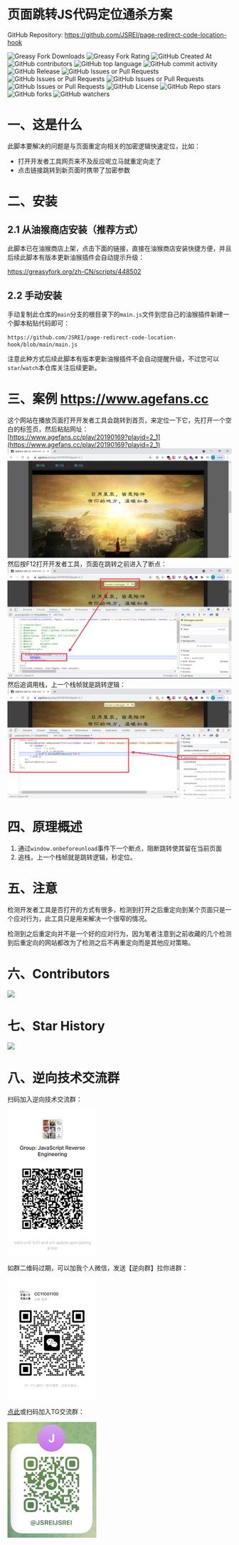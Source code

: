 # 页面跳转JS代码定位通杀方案

GitHub Repository: https://github.com/JSREI/page-redirect-code-location-hook

![Greasy Fork Downloads](https://img.shields.io/greasyfork/dt/448502)  ![Greasy Fork Rating](https://img.shields.io/greasyfork/rating-count/448502)  ![GitHub Created At](https://img.shields.io/github/created-at/JSREI/page-redirect-code-location-hook)  ![GitHub contributors](https://img.shields.io/github/contributors-anon/JSREI/page-redirect-code-location-hook)  ![GitHub top language](https://img.shields.io/github/languages/top/JSREI/page-redirect-code-location-hook)  ![GitHub commit activity](https://img.shields.io/github/commit-activity/t/JSREI/page-redirect-code-location-hook)  ![GitHub Release](https://img.shields.io/github/v/release/JSREI/page-redirect-code-location-hook)   ![GitHub Issues or Pull Requests](https://img.shields.io/github/issues/JSREI/page-redirect-code-location-hook)  ![GitHub Issues or Pull Requests](https://img.shields.io/github/issues-closed/JSREI/page-redirect-code-location-hook)  ![GitHub Issues or Pull Requests](https://img.shields.io/github/issues-pr/JSREI/page-redirect-code-location-hook)  ![GitHub Issues or Pull Requests](https://img.shields.io/github/issues-pr-closed/JSREI/page-redirect-code-location-hook)  ![GitHub License](https://img.shields.io/github/license/JSREI/page-redirect-code-location-hook)  ![GitHub Repo stars](https://img.shields.io/github/stars/JSREI/page-redirect-code-location-hook)  ![GitHub forks](https://img.shields.io/github/forks/JSREI/page-redirect-code-location-hook)  ![GitHub watchers](https://img.shields.io/github/watchers/JSREI/page-redirect-code-location-hook)

# 一、这是什么

此脚本要解决的问题是与页面重定向相关的加密逻辑快速定位，比如：

- 打开开发者工具网页来不及反应呢立马就重定向走了
- 点击链接跳转到新页面时携带了加密参数

# 二、安装

## 2.1 从油猴商店安装（推荐方式）

此脚本已在油猴商店上架，点击下面的链接，直接在油猴商店安装快捷方便，并且后续此脚本有版本更新油猴插件会自动提示升级：

https://greasyfork.org/zh-CN/scripts/448502

## 2.2 手动安装

手动复制此仓库的`main`分支的根目录下的`main.js`文件到您自己的油猴插件新建一个脚本粘贴代码即可：

```
https://github.com/JSREI/page-redirect-code-location-hook/blob/main/main.js
```

注意此种方式后续此脚本有版本更新油猴插件不会自动提醒升级，不过您可以`star`/`watch`本仓库关注后续更新。

# 三、案例 https://www.agefans.cc

这个网站在播放页面打开开发者工具会跳转到首页，来定位一下它，先打开一个空白的标签页，然后粘贴网址：  
[https://www.agefans.cc/play/20190169?playid=2_1](https://www.agefans.cc/play/20190169?playid=2_1)
![](markdown-images/README_images/c2f268cf.png)
然后按F12打开开发者工具，页面在跳转之前进入了断点：
![](markdown-images/README_images/02986e81.png)
然后追调用栈，上一个栈帧就是跳转逻辑：
![](markdown-images/README_images/4ca71531.png)

# 四、原理概述

1. 通过`window.onbeforeunload`事件下一个断点，阻断跳转使其留在当前页面
2. 追栈，上一个栈帧就是跳转逻辑，秒定位。

# 五、注意

检测开发者工具是否打开的方式有很多，检测到打开之后重定向到某个页面只是一个应对行为，此工具只是用来解决一个很窄的情况。  

检测到之后重定向并不是一个好的应对行为，因为笔者注意到之前收藏的几个检测到后重定向的网站都改为了检测之后不再重定向而是其他应对策略。


# 六、Contributors

<img src="https://contrib.nn.ci/api?repo=JSREI/page-redirect-code-location-hook" />

# 七、Star History

<img src="https://starchart.cc/JSREI/page-redirect-code-location-hook.svg" />

# 八、逆向技术交流群

扫码加入逆向技术交流群：

<img src="https://github.com/JSREI/.github/raw/main/profile/README.assets/image-20241016230653669.png" style="width: 200px">

如群二维码过期，可以加我个人微信，发送【逆向群】拉你进群：

<img src="https://github.com/JSREI/.github/raw/main/profile/README.assets/image-20231030132026541-7614065.png" style="width: 200px">

[点此](https://t.me/jsreijsrei)或扫码加入TG交流群：

<img src="https://github.com/JSREI/.github/raw/main/profile/README.assets/image-20241016231143315.png" style="width: 200px">

